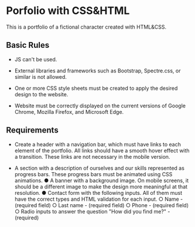 # Porfolio with CSS&HTML

This is a portfolio of a fictional character created with HTML&CSS.

## Basic Rules

- JS can't be used.

- External libraries and frameworks such as Bootstrap, Spectre.css, or similar is not allowed. 

- One or more CSS style sheets must be created to apply the desired design to the website.

- Website must be correctly displayed on the current versions of Google Chrome, Mozilla Firefox, and Microsoft Edge.

## Requirements

- Create a header with a navigation bar, which must have links to each element of the portfolio. All links should have a smooth hover effect with a transition. These links are not necessary in the mobile version.

- A section with a description of ourselves and our skills represented as progress bars. These progress bars must be animated using CSS animations.
● A banner with a background image. On mobile screens, it should be a different image to make the design more meaningful at that resolution.
● Contact form with the following inputs. All of them must have the correct types and HTML validation for each input.
○ Name - (required field)
○ Last name - (required field)
○ Phone - (required field)
○ Radio inputs to answer the question "How did you find me?" - (required)
